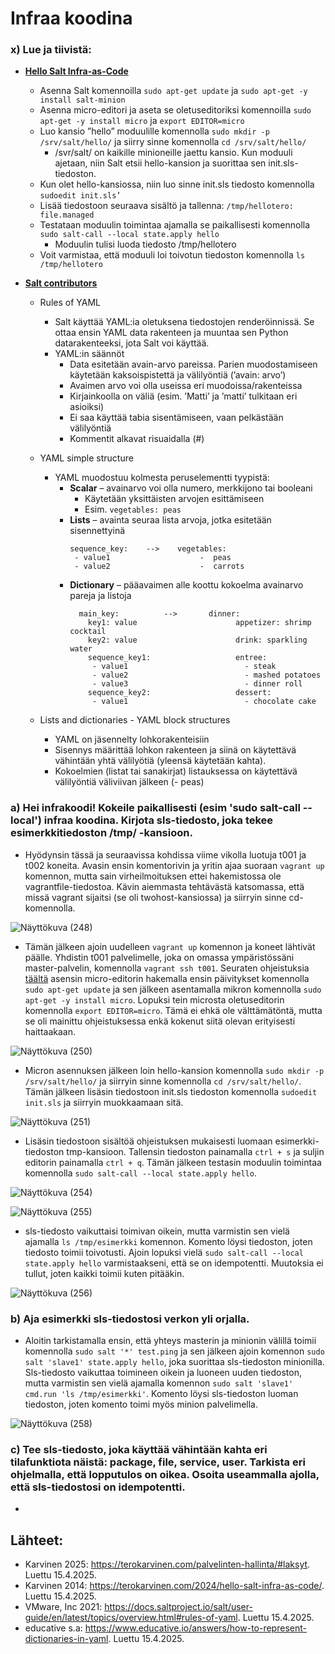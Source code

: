 # Infraa koodina

### x) Lue ja tiivistä:
- **[Hello Salt Infra-as-Code](https://terokarvinen.com/2024/hello-salt-infra-as-code/)**
  - Asenna Salt komennoilla `sudo apt-get update` ja `sudo apt-get -y install salt-minion`
  - Asenna micro-editori ja aseta se oletuseditoriksi komennoilla `sudo apt-get -y install micro` ja `export EDITOR=micro`
  - Luo kansio ”hello” moduulille komennolla `sudo mkdir -p /srv/salt/hello/` ja siirry sinne komennolla `cd /srv/salt/hello/`
    - /svr/salt/ on kaikille minioneille jaettu kansio. Kun moduuli ajetaan, niin Salt etsii hello-kansion ja suorittaa sen init.sls-tiedoston.
  - Kun olet hello-kansiossa, niin luo sinne init.sls tiedosto komennolla `sudoedit init.sls’`
  - Lisää tiedostoon seuraava sisältö ja tallenna:
         `/tmp/hellotero:
            file.managed`
  - Testataan moduulin toimintaa ajamalla se paikallisesti komennolla `sudo salt-call --local state.apply hello`
    - Moduulin tulisi luoda tiedosto /tmp/hellotero
  - Voit varmistaa, että moduuli loi toivotun tiedoston komennolla `ls /tmp/hellotero`

- **[Salt contributors](https://docs.saltproject.io/salt/user-guide/en/latest/topics/overview.html#rules-of-yaml)**
  - Rules of YAML
    - Salt käyttää YAML:ia oletuksena tiedostojen renderöinnissä. Se ottaa ensin YAML data rakenteen ja muuntaa sen Python datarakenteeksi, jota Salt voi käyttää.
    - YAML:in säännöt
      - Data esitetään avain-arvo pareissa. Parien muodostamiseen käytetään kaksoispistettä ja välilyöntiä (’avain: arvo’)
      - Avaimen arvo voi olla useissa eri muodoissa/rakenteissa
      - Kirjainkoolla on väliä (esim. ’Matti’ ja ’matti’ tulkitaan eri asioiksi)
      - Ei saa käyttää tabia sisentämiseen, vaan pelkästään välilyöntiä
      - Kommentit alkavat risuaidalla (#)

  - YAML simple structure
    - YAML muodostuu kolmesta peruselementti tyypistä:
      - **Scalar** – avainarvo voi olla numero, merkkijono tai booleani
        - Käytetään yksittäisten arvojen esittämiseen
        - Esim. `vegetables: peas`
      - **Lists** – avainta seuraa lista arvoja, jotka esitetään sisennettyinä
          ```
          sequence_key:    --> 	  vegetables:
           - value1                    -  peas
           - value2                    -  carrots
          ```
      - **Dictionary** – pääavaimen alle koottu kokoelma avainarvo pareja ja listoja
        ```
          main_key:          --> 	   dinner:
            key1: value                      appetizer: shrimp cocktail
            key2: value                      drink: sparkling water
            sequence_key1:                   entree:
             - value1                          - steak
             - value2                          - mashed potatoes
             - value3                          - dinner roll
            sequence_key2:                   dessert:
             - value1                          - chocolate cake                     
        ```
        
  - Lists and dictionaries - YAML block structures
    - YAML on jäsennelty lohkorakenteisiin
    - Sisennys määrittää lohkon rakenteen ja siinä on käytettävä vähintään yhtä välilyötiä (yleensä käytetään kahta).
    - Kokoelmien (listat tai sanakirjat) listauksessa on käytettävä välilyöntiä väliviivan jälkeen (- peas)
  
### a) Hei infrakoodi! Kokeile paikallisesti (esim 'sudo salt-call --local') infraa koodina. Kirjota sls-tiedosto, joka tekee esimerkkitiedoston /tmp/ -kansioon.
- Hyödynsin tässä ja seuraavissa kohdissa viime vikolla luotuja t001 ja t002 koneita. Avasin ensin komentorivin ja yritin ajaa suoraan `vagrant up` komennon, mutta sain virheilmoituksen ettei hakemistossa ole vagrantfile-tiedostoa. Kävin aiemmasta tehtävästä katsomassa, että missä vagrant sijaitsi (se oli twohost-kansiossa) ja siirryin sinne cd-komennolla.

 ![Näyttökuva (248)](https://github.com/user-attachments/assets/daa4c097-f9a6-4a01-bbac-53c6c7539ea3)

- Tämän jälkeen ajoin uudelleen `vagrant up` komennon ja koneet lähtivät päälle. Yhdistin t001 palvelimelle, joka on omassa ympäristössäni master-palvelin, komennolla `vagrant ssh t001`. Seuraten ohjeistuksia [täältä](https://terokarvinen.com/2024/hello-salt-infra-as-code/) asensin micro-editorin hakemalla ensin päivitykset komennolla `sudo apt-get update` ja sen jälkeen asentamalla mikron komennolla `sudo apt-get -y install micro`. Lopuksi tein microsta oletuseditorin komennolla `export EDITOR=micro`. Tämä ei ehkä ole välttämätöntä, mutta se oli mainittu ohjeistuksessa enkä kokenut siitä olevan erityisesti haittaakaan.

 ![Näyttökuva (250)](https://github.com/user-attachments/assets/96c689ca-1113-410f-a69c-5be76e0fe697)

- Micron asennuksen jälkeen loin hello-kansion komennolla `sudo mkdir -p /srv/salt/hello/` ja siirryin sinne komennolla `cd /srv/salt/hello/`. Tämän jälkeen lisäsin tiedostoon init.sls tiedoston komennolla `sudoedit init.sls` ja siirryin muokkaamaan sitä.

![Näyttökuva (251)](https://github.com/user-attachments/assets/7b620700-e0c0-4d3d-acbd-3942bbac9d7f)

- Lisäsin tiedostoon sisältöä ohjeistuksen mukaisesti luomaan esimerkki-tiedoston tmp-kansioon. Tallensin tiedoston painamalla `ctrl + s` ja suljin editorin painamalla `ctrl + q`. Tämän jälkeen testasin moduulin toimintaa komennolla `sudo salt-call --local state.apply hello`.

 ![Näyttökuva (254)](https://github.com/user-attachments/assets/a51ef775-59b2-4b97-a51b-55af840d60d9)

 ![Näyttökuva (255)](https://github.com/user-attachments/assets/07c95ec8-3e8b-4f5b-8d00-814c184d223f)

- sls-tiedosto vaikuttaisi toimivan oikein, mutta varmistin sen vielä ajamalla `ls /tmp/esimerkki` komennon. Komento löysi tiedoston, joten tiedosto toimii toivotusti. Ajoin lopuksi vielä `sudo salt-call --local state.apply hello` varmistaakseni, että se on idempotentti. Muutoksia ei tullut, joten kaikki toimii kuten pitääkin.

 ![Näyttökuva (256)](https://github.com/user-attachments/assets/9ad263e9-4462-4665-a9cb-3d1acb92544a)

### b) Aja esimerkki sls-tiedostosi verkon yli orjalla.
- Aloitin tarkistamalla ensin, että yhteys masterin ja minionin välillä toimii komennolla `sudo salt '*' test.ping` ja sen jälkeen ajoin komennon `sudo salt 'slave1' state.apply hello`, joka suorittaa sls-tiedoston minionilla. Sls-tiedosto vaikuttaa toimineen oikein ja luoneen uuden tiedoston, mutta varmistin sen vielä ajamalla komennon `sudo salt 'slave1' cmd.run 'ls /tmp/esimerkki'`. Komento löysi sls-tiedoston luoman tiedoston, joten komento toimi myös minion palvelimella.
  
 ![Näyttökuva (258)](https://github.com/user-attachments/assets/c1a050a5-8f42-4a21-8e56-2befeeb69747)

### c) Tee sls-tiedosto, joka käyttää vähintään kahta eri tilafunktiota näistä: package, file, service, user. Tarkista eri ohjelmalla, että lopputulos on oikea. Osoita useammalla ajolla, että sls-tiedostosi on idempotentti.
- 

## Lähteet:
- Karvinen 2025: https://terokarvinen.com/palvelinten-hallinta/#laksyt. Luettu 15.4.2025.
- Karvinen 2014: https://terokarvinen.com/2024/hello-salt-infra-as-code/. Luettu 15.4.2025.
- VMware, Inc 2021: https://docs.saltproject.io/salt/user-guide/en/latest/topics/overview.html#rules-of-yaml. Luettu 15.4.2025.
- educative s.a: https://www.educative.io/answers/how-to-represent-dictionaries-in-yaml. Luettu 15.4.2025.



